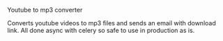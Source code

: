 Youtube to mp3 converter

Converts youtube videos to mp3 files and sends an email with download link.
All done async with celery so safe to use in production as is.
